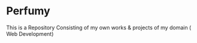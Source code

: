 # Perfumy
This is a Repository Consisting of my own works &amp; projects of my domain ( Web Development)
